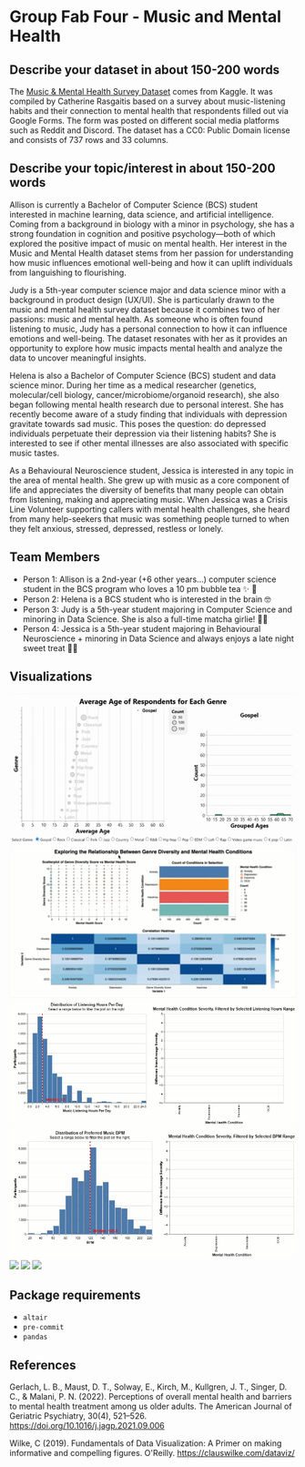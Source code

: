 # Group Fab Four - Music and Mental Health


## Describe your dataset in about 150-200 words

The [Music & Mental Health Survey Dataset](https://www.kaggle.com/datasets/catherinerasgaitis/mxmh-survey-results) comes from Kaggle.
It was compiled by Catherine Rasgaitis based on a survey about music-listening habits and their connection to mental health that respondents filled out via Google Forms.
The form was posted on different social media platforms such as Reddit and Discord.
The dataset has a CC0: Public Domain license and consists of 737 rows and 33 columns.


## Describe your topic/interest in about 150-200 words

Allison is currently a Bachelor of Computer Science (BCS) student interested in machine learning, data science, and artificial intelligence. Coming from a background in biology with a minor in psychology, she has a strong foundation in cognition and positive psychology—both of which explored the positive impact of music on mental health. Her interest in the Music and Mental Health dataset stems from her passion for understanding how music influences emotional well-being and how it can uplift individuals from languishing to flourishing.

Judy is a 5th-year computer science major and data science minor with a background in product design (UX/UI).
She is particularly drawn to the music and mental health survey dataset because it combines two of her passions: music and mental health.
As someone who is often found listening to music, Judy has a personal connection to how it can influence emotions and well-being.
The dataset resonates with her as it provides an opportunity to explore how music impacts mental health and analyze the data to uncover meaningful insights.

Helena is also a Bachelor of Computer Science (BCS) student and data science minor. During her time as a medical researcher (genetics, molecular/cell biology, cancer/microbiome/organoid research), she also began following mental health research due to personal interest. She has recently become aware of a study finding that individuals with depression gravitate towards sad music. This poses the question: do depressed individuals perpetuate their depression via their listening habits? She is interested to see if other mental illnesses are also associated with specific music tastes.

As a Behavioural Neuroscience student, Jessica is interested in any topic in the area of mental health.
She grew up with music as a core component of life and appreciates the diversity of benefits that many people can obtain from listening, making and appreciating music.
When Jessica was a Crisis Line Volunteer supporting callers with mental health challenges,
she heard from many help-seekers that music was something people turned to when they felt anxious, stressed, depressed, restless or lonely.


## Team Members

- Person 1: Allison is a 2nd-year (+6 other years...) computer science student in the BCS program who loves a 10 pm bubble tea :sparkles: :bear:
- Person 2: Helena is a BCS student who is interested in the brain 🤓
- Person 3: Judy is a 5th-year student majoring in Computer Science and minoring in Data Science. She is also a full-time matcha girlie! 🍵💚
- Person 4: Jessica is a 5th-year student majoring in Behavioural Neuroscience + minoring in Data Science and always enjoys a late night sweet treat 🍫🌙

## Visualizations

<img src="images/pm3/allie_viz1.gif" />
<img src="images/pm3/judy_chart1.gif"/>
<img src="images/pm3/helena_viz4.gif" />
<img src="images/pm3/helena_viz5.gif" />
<img src="images/pm4/jess_vis1.gif" />
<img src="images/pm4/jess_vis2.gif" />
<img src="images/pm4/jess_vis3.gif" />

## Package requirements

- `altair`
- `pre-commit`
- `pandas`

## References

Gerlach, L. B., Maust, D. T., Solway, E., Kirch, M., Kullgren, J. T., Singer, D. C., & Malani, P. N. (2022). Perceptions of overall mental health and barriers to mental health treatment among us older adults. The American Journal of Geriatric Psychiatry, 30(4), 521–526. https://doi.org/10.1016/j.jagp.2021.09.006 

Wilke, C (2019). Fundamentals of Data Visualization: A Primer on making informative and compelling figures. O'Reilly. https://clauswilke.com/dataviz/



